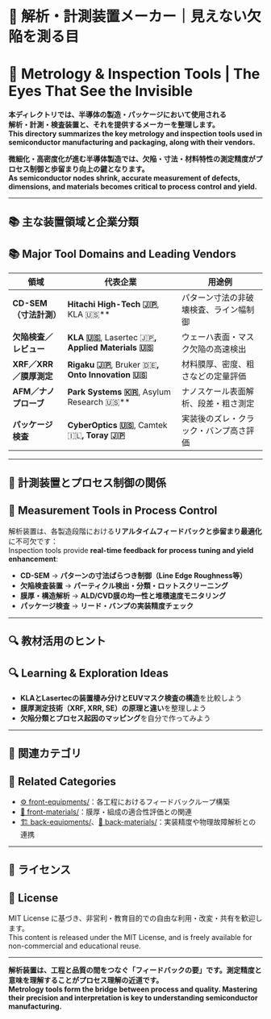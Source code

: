 # 🔬 解析・計測装置メーカー｜見えない欠陥を測る目  
# 🔬 Metrology & Inspection Tools | The Eyes That See the Invisible

**本ディレクトリでは、半導体の製造・パッケージにおいて使用される**  
**解析・計測・検査装置と、それを提供するメーカーを整理します。**  
**This directory summarizes the key metrology and inspection tools used in semiconductor manufacturing and packaging, along with their vendors.**

**微細化・高密度化が進む半導体製造では、欠陥・寸法・材料特性の測定精度がプロセス制御と歩留まり向上の鍵となります。**  
**As semiconductor nodes shrink, accurate measurement of defects, dimensions, and materials becomes critical to process control and yield.**

---

## 📚 主な装置領域と企業分類  
## 📚 Major Tool Domains and Leading Vendors

| 領域 | 代表企業 | 用途例 |
|------|----------|--------|
| **CD-SEM（寸法計測）** | **Hitachi High-Tech 🇯🇵**, KLA 🇺🇸** | パターン寸法の非破壊検査、ライン幅制御 |
| **欠陥検査／レビュー** | **KLA 🇺🇸**, Lasertec 🇯🇵**, Applied Materials 🇺🇸** | ウェーハ表面・マスク欠陥の高速検出 |
| **XRF／XRR／膜厚測定** | **Rigaku 🇯🇵**, Bruker 🇩🇪**, Onto Innovation 🇺🇸** | 材料膜厚、密度、粗さなどの定量評価 |
| **AFM／ナノプローブ** | **Park Systems 🇰🇷**, Asylum Research 🇺🇸** | ナノスケール表面解析、段差・粗さ測定 |
| **パッケージ検査** | **CyberOptics 🇺🇸**, Camtek 🇮🇱**, Toray 🇯🇵** | 実装後のズレ・クラック・バンプ高さ評価

---

## 🧩 計測装置とプロセス制御の関係  
## 🧩 Measurement Tools in Process Control

解析装置は、各製造段階における**リアルタイムフィードバックと歩留まり最適化**に不可欠です：  
Inspection tools provide **real-time feedback for process tuning and yield enhancement**:

- **CD-SEM** → **パターンの寸法ばらつき制御（Line Edge Roughness等）**  
- **欠陥検査装置** → **パーティクル検出・分類・ロットスクリーニング**  
- **膜厚・構造解析** → **ALD/CVD膜の均一性と堆積速度モニタリング**  
- **パッケージ検査** → **リード・バンプの実装精度チェック**

---

## 🔍 教材活用のヒント  
## 🔍 Learning & Exploration Ideas

- **KLAとLasertecの装置棲み分けとEUVマスク検査の構造**を比較しよう  
- **膜厚測定技術（XRF, XRR, SE）の原理と違い**を整理しよう  
- **欠陥分類とプロセス起因のマッピング**を自分で作ってみよう

---

## 📎 関連カテゴリ  
## 📎 Related Categories

- [⚙️ front-equipments/](../front-equipments/)：各工程におけるフィードバックループ構築  
- [🧪 front-materials/](../front-materials/)：膜厚・組成の適合性評価との関連  
- [🏗️ back-equipments/](../back-equipments/)、[🧯 back-materials/](../back-materials/)：実装精度や物理故障解析との連携

---

## 📄 ライセンス  
## 📄 License

MIT License に基づき、非営利・教育目的での自由な利用・改変・共有を歓迎します。  
This content is released under the MIT License, and is freely available for non-commercial and educational reuse.

---

**解析装置は、工程と品質の間をつなぐ「フィードバックの要」です。測定精度と意味を理解することがプロセス理解の近道です。**  
**Metrology tools form the bridge between process and quality. Mastering their precision and interpretation is key to understanding semiconductor manufacturing.**
